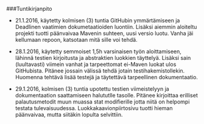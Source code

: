 ###Tuntikirjanpito

- 21.1.2016, käytetty kolmisen (3) tuntia GitHubin ymmärtämiseen ja Deadlinen vaatimien dokumetaatioiden luontiin. Lisäksi aiemmin aloiteltu projekti tuotti päänvaivaa Mavenin suhteen, uusi versio luotu. Vanha jäi kellumaan repoon, katsotaan mitä sille voi tehdä.

- 28.1.2016, käytetty semmoiset 1,5h varsinaisen työn aloittamiseen, lähinnä testien kirjoitusta ja abstraktien luokkien täyttelyä. Lisäksi sain (luultavasti) viimein vanhat ja tarpeettomat ei-Maven luokat ulos GitHubista. Pitänee jossain välissä tehdä jotain testihakemistollekin. Huomenna tehtävä lisää testejä ja täytettävä tarpeellinen dokumentaatio.

- 29.1.2016, kolmisen (3) tuntia upotettu testien viimeistelyyn ja dokumentaation saattamiseen halututlle tasolle. Pitänee kirjoittaa erilliset palautusmetodit muun muassa stat modifierille jotta niitä on helpompi testata tulevaisuudessa. Luokkakaavionpiirtosivu tuotti hieman päänvaivaa, mutta siitäkin lopulta selvittiin.
